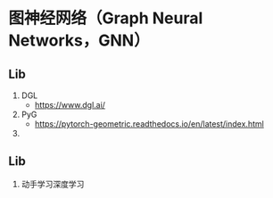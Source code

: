 # 图神经网络（Graph Neural Networks，GNN）

## Lib
    
1. DGL
   - https://www.dgl.ai/
2. PyG 
   - https://pytorch-geometric.readthedocs.io/en/latest/index.html
3. 

## Lib
    
1. 动手学习深度学习
